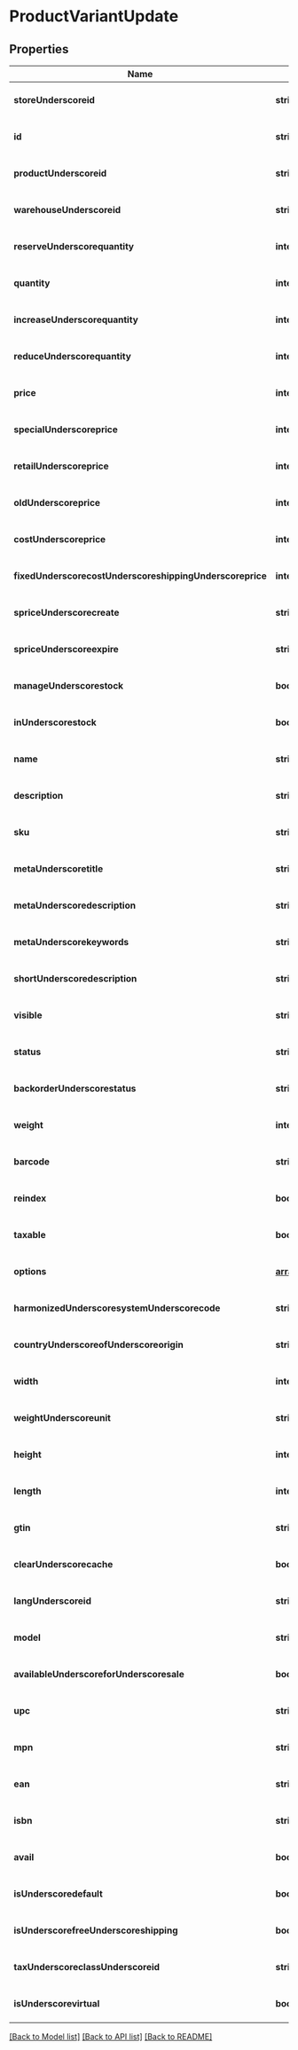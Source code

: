 # ProductVariantUpdate

## Properties
Name | Type | Description | Notes
------------ | ------------- | ------------- | -------------
**storeUnderscoreid** | **string** |  | [optional] [default to null]
**id** | **string** |  | [optional] [default to null]
**productUnderscoreid** | **string** |  | [optional] [default to null]
**warehouseUnderscoreid** | **string** |  | [optional] [default to null]
**reserveUnderscorequantity** | **integer** |  | [optional] [default to null]
**quantity** | **integer** |  | [optional] [default to null]
**increaseUnderscorequantity** | **integer** |  | [optional] [default to 0]
**reduceUnderscorequantity** | **integer** |  | [optional] [default to 0]
**price** | **integer** |  | [optional] [default to null]
**specialUnderscoreprice** | **integer** |  | [optional] [default to null]
**retailUnderscoreprice** | **integer** |  | [optional] [default to null]
**oldUnderscoreprice** | **integer** |  | [optional] [default to null]
**costUnderscoreprice** | **integer** |  | [optional] [default to null]
**fixedUnderscorecostUnderscoreshippingUnderscoreprice** | **integer** |  | [optional] [default to null]
**spriceUnderscorecreate** | **string** |  | [optional] [default to null]
**spriceUnderscoreexpire** | **string** |  | [optional] [default to null]
**manageUnderscorestock** | **boolean** |  | [optional] [default to null]
**inUnderscorestock** | **boolean** |  | [optional] [default to null]
**name** | **string** |  | [optional] [default to null]
**description** | **string** |  | [optional] [default to null]
**sku** | **string** |  | [optional] [default to null]
**metaUnderscoretitle** | **string** |  | [optional] [default to null]
**metaUnderscoredescription** | **string** |  | [optional] [default to null]
**metaUnderscorekeywords** | **string** |  | [optional] [default to null]
**shortUnderscoredescription** | **string** |  | [optional] [default to null]
**visible** | **string** |  | [optional] [default to null]
**status** | **string** |  | [optional] [default to null]
**backorderUnderscorestatus** | **string** |  | [optional] [default to null]
**weight** | **integer** |  | [optional] [default to 0]
**barcode** | **string** |  | [optional] [default to null]
**reindex** | **boolean** |  | [optional] [default to true]
**taxable** | **boolean** |  | [optional] [default to true]
**options** | [**array[ProductVariantUpdateOptionsInner]**](ProductVariantUpdateOptionsInner.md) |  | [optional] [default to null]
**harmonizedUnderscoresystemUnderscorecode** | **string** |  | [optional] [default to null]
**countryUnderscoreofUnderscoreorigin** | **string** |  | [optional] [default to null]
**width** | **integer** |  | [optional] [default to null]
**weightUnderscoreunit** | **string** |  | [optional] [default to null]
**height** | **integer** |  | [optional] [default to null]
**length** | **integer** |  | [optional] [default to null]
**gtin** | **string** |  | [optional] [default to null]
**clearUnderscorecache** | **boolean** |  | [optional] [default to true]
**langUnderscoreid** | **string** |  | [optional] [default to null]
**model** | **string** |  | [optional] [default to null]
**availableUnderscoreforUnderscoresale** | **boolean** |  | [optional] [default to true]
**upc** | **string** |  | [optional] [default to null]
**mpn** | **string** |  | [optional] [default to null]
**ean** | **string** |  | [optional] [default to null]
**isbn** | **string** |  | [optional] [default to null]
**avail** | **boolean** |  | [optional] [default to true]
**isUnderscoredefault** | **boolean** |  | [optional] [default to null]
**isUnderscorefreeUnderscoreshipping** | **boolean** |  | [optional] [default to null]
**taxUnderscoreclassUnderscoreid** | **string** |  | [optional] [default to null]
**isUnderscorevirtual** | **boolean** |  | [optional] [default to false]

[[Back to Model list]](../README.md#documentation-for-models) [[Back to API list]](../README.md#documentation-for-api-endpoints) [[Back to README]](../README.md)


